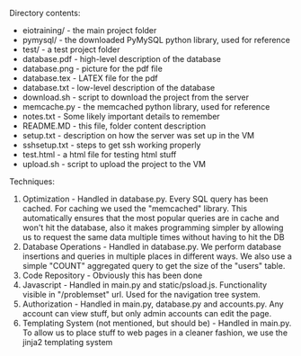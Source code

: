 Directory contents:

- eiotraining/ - the main project folder
- pymysql/ - the downloaded PyMySQL python library, used for reference
- test/ - a test project folder
- database.pdf - high-level description of the database
- database.png - picture for the pdf file
- database.tex - LATEX file for the pdf
- database.txt - low-level description of the database
- download.sh - script to download the project from the server
- memcache.py - the memcached python library, used for reference
- notes.txt - Some likely important details to remember
- README.MD - this file, folder content description
- setup.txt - description on how the server was set up in the VM
- sshsetup.txt - steps to get ssh working properly
- test.html - a html file for testing html stuff
- upload.sh - script to upload the project to the VM

Techniques:

1. Optimization - Handled in database.py. Every SQL query has been cached. For caching we used the "memcached" library. This automatically ensures that the most popular queries are in cache and won't hit the database, also it makes programming simpler by allowing us to request the same data multiple times without having to hit the DB
2. Database Operations - Handled in database.py. We perform database insertions and queries in multiple places in different ways. We also use a simple "COUNT" aggregated query to get the size of the "users" table.
3. Code Repository - Obviously this has been done
4. Javascript - Handled in main.py and static/psload.js. Functionality visible in "/problemset" url. Used for the navigation tree system.
5. Authorization - Handled in main.py, database.py and accounts.py. Any account can view stuff, but only admin accounts can edit the page.
6. Templating System (not mentioned, but should be) - Handled in main.py. To allow us to place stuff to web pages in a cleaner fashion, we use the jinja2 templating system
